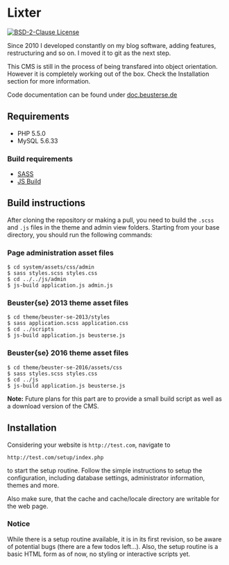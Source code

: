# Lixter
[![BSD-2-Clause License](https://img.shields.io/badge/License-BSD--2-blue.svg)](https://github.com/fbeuster/beuster-se/blob/master/LICENSE.md)

Since 2010 I developed constantly on my blog software, adding
features, restructuring and so on. I moved it to git as the next
step.

This CMS is still in the process of being transfared into object orientation. However it is completely working out of the box. Check the Installation section for more information.

Code documentation can be found under [doc.beusterse.de](http://doc.beusterse.de)

## Requirements
- PHP 5.5.0
- MySQL 5.6.33

### Build requirements
- [SASS](http://sass-lang.com/)
- [JS Build](https://github.com/fbeuster/js-build)

## Build instructions
After cloning the repository or making a pull, you need to build the `.scss` and `.js` files in the theme and admin view folders. Starting from your base directory, you should run the following commands:

### Page administration asset files
```
$ cd system/assets/css/admin
$ sass styles.scss styles.css
$ cd ../../js/admin
$ js-build application.js admin.js
```

### Beuster{se} 2013 theme asset files
```
$ cd theme/beuster-se-2013/styles
$ sass application.scss application.css
$ cd ../scripts
$ js-build application.js beusterse.js
```

### Beuster{se} 2016 theme asset files
```
$ cd theme/beuster-se-2016/assets/css
$ sass styles.scss styles.css
$ cd ../js
$ js-build application.js beusterse.js
```

**Note:** Future plans for this part are to provide a small build script as well as a download version of the CMS.

## Installation

Considering your website is `http://test.com`, navigate to
```
http://test.com/setup/index.php
```
to start the setup routine. Follow the simple instructions to setup the configuration, including database settings, administrator information, themes and more.

Also make sure, that the cache and cache/locale directory are writable for the web page.

### Notice
While there is a setup routine available, it is in its first revision, so be aware of potential bugs (there are a few todos left...). Also, the setup routine is a basic HTML form as of now, no styling or interactive scripts yet.
